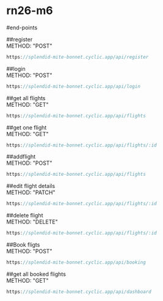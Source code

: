 # rn26-m6


#end-points



##register
<br>
METHOD: "POST"
```javascript
https://splendid-mite-bonnet.cyclic.app/api/register
```
##login
<br>
METHOD: "POST"
```javascript
https://splendid-mite-bonnet.cyclic.app/api/login
```

##get all flights
<br>
METHOD: "GET"
```javascript
https://splendid-mite-bonnet.cyclic.app/api/flights
```

##get one flight
<br>
METHOD: "GET"
```javascript
https://splendid-mite-bonnet.cyclic.app/api/flights/:id
```

##addflight
<br>
METHOD: "POST"
```javascript
https://splendid-mite-bonnet.cyclic.app/api/flights
```

##edit flight details
<br>
METHOD: "PATCH"
```javascript
https://splendid-mite-bonnet.cyclic.app/api/flights/:id
```

##delete flight
<br>
METHOD: "DELETE"
```javascript
https://splendid-mite-bonnet.cyclic.app/api/flights/:id
```

##Book fligts
<br>
METHOD: "POST"
```javascript
https://splendid-mite-bonnet.cyclic.app/api/booking
```
##get all booked flights
<br>
METHOD: "GET"
```javascript
https://splendid-mite-bonnet.cyclic.app/api/dashboard
```
